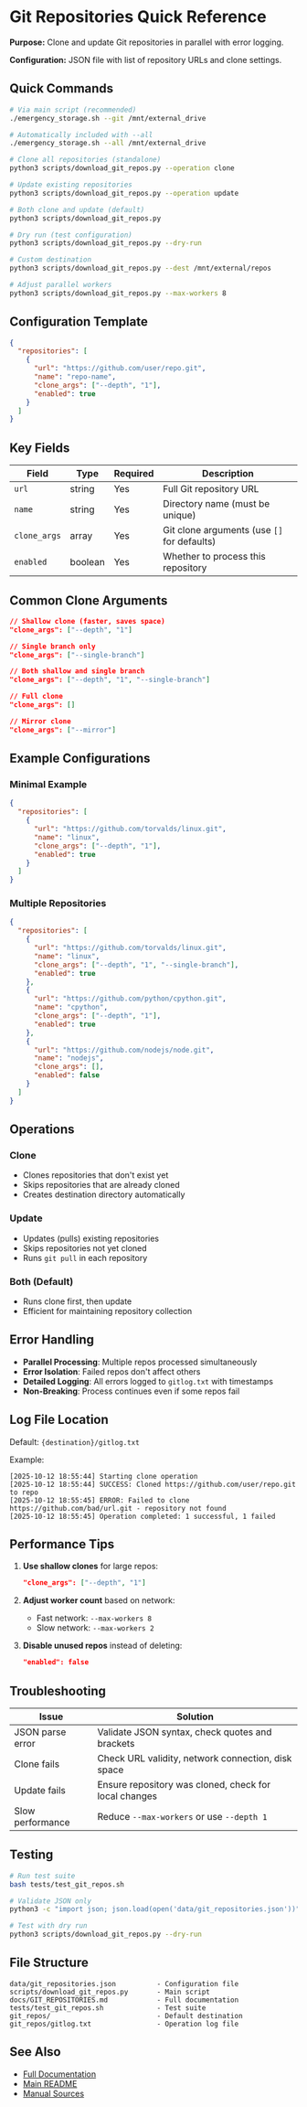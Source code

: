 # Git Repositories Quick Reference

**Purpose:** Clone and update Git repositories in parallel with error logging.

**Configuration:** JSON file with list of repository URLs and clone settings.

## Quick Commands

```bash
# Via main script (recommended)
./emergency_storage.sh --git /mnt/external_drive

# Automatically included with --all
./emergency_storage.sh --all /mnt/external_drive

# Clone all repositories (standalone)
python3 scripts/download_git_repos.py --operation clone

# Update existing repositories
python3 scripts/download_git_repos.py --operation update

# Both clone and update (default)
python3 scripts/download_git_repos.py

# Dry run (test configuration)
python3 scripts/download_git_repos.py --dry-run

# Custom destination
python3 scripts/download_git_repos.py --dest /mnt/external/repos

# Adjust parallel workers
python3 scripts/download_git_repos.py --max-workers 8
```

## Configuration Template

```json
{
  "repositories": [
    {
      "url": "https://github.com/user/repo.git",
      "name": "repo-name",
      "clone_args": ["--depth", "1"],
      "enabled": true
    }
  ]
}
```

## Key Fields

| Field | Type | Required | Description |
|-------|------|----------|-------------|
| `url` | string | Yes | Full Git repository URL |
| `name` | string | Yes | Directory name (must be unique) |
| `clone_args` | array | Yes | Git clone arguments (use `[]` for defaults) |
| `enabled` | boolean | Yes | Whether to process this repository |

## Common Clone Arguments

```json
// Shallow clone (faster, saves space)
"clone_args": ["--depth", "1"]

// Single branch only
"clone_args": ["--single-branch"]

// Both shallow and single branch
"clone_args": ["--depth", "1", "--single-branch"]

// Full clone
"clone_args": []

// Mirror clone
"clone_args": ["--mirror"]
```

## Example Configurations

### Minimal Example

```json
{
  "repositories": [
    {
      "url": "https://github.com/torvalds/linux.git",
      "name": "linux",
      "clone_args": ["--depth", "1"],
      "enabled": true
    }
  ]
}
```

### Multiple Repositories

```json
{
  "repositories": [
    {
      "url": "https://github.com/torvalds/linux.git",
      "name": "linux",
      "clone_args": ["--depth", "1", "--single-branch"],
      "enabled": true
    },
    {
      "url": "https://github.com/python/cpython.git",
      "name": "cpython",
      "clone_args": ["--depth", "1"],
      "enabled": true
    },
    {
      "url": "https://github.com/nodejs/node.git",
      "name": "nodejs",
      "clone_args": [],
      "enabled": false
    }
  ]
}
```

## Operations

### Clone
- Clones repositories that don't exist yet
- Skips repositories that are already cloned
- Creates destination directory automatically

### Update
- Updates (pulls) existing repositories
- Skips repositories not yet cloned
- Runs `git pull` in each repository

### Both (Default)
- Runs clone first, then update
- Efficient for maintaining repository collection

## Error Handling

- **Parallel Processing**: Multiple repos processed simultaneously
- **Error Isolation**: Failed repos don't affect others
- **Detailed Logging**: All errors logged to `gitlog.txt` with timestamps
- **Non-Breaking**: Process continues even if some repos fail

## Log File Location

Default: `{destination}/gitlog.txt`

Example:
```
[2025-10-12 18:55:44] Starting clone operation
[2025-10-12 18:55:44] SUCCESS: Cloned https://github.com/user/repo.git to repo
[2025-10-12 18:55:45] ERROR: Failed to clone https://github.com/bad/url.git - repository not found
[2025-10-12 18:55:45] Operation completed: 1 successful, 1 failed
```

## Performance Tips

1. **Use shallow clones** for large repos:
   ```json
   "clone_args": ["--depth", "1"]
   ```

2. **Adjust worker count** based on network:
   - Fast network: `--max-workers 8`
   - Slow network: `--max-workers 2`

3. **Disable unused repos** instead of deleting:
   ```json
   "enabled": false
   ```

## Troubleshooting

| Issue | Solution |
|-------|----------|
| JSON parse error | Validate JSON syntax, check quotes and brackets |
| Clone fails | Check URL validity, network connection, disk space |
| Update fails | Ensure repository was cloned, check for local changes |
| Slow performance | Reduce `--max-workers` or use `--depth 1` |

## Testing

```bash
# Run test suite
bash tests/test_git_repos.sh

# Validate JSON only
python3 -c "import json; json.load(open('data/git_repositories.json'))"

# Test with dry run
python3 scripts/download_git_repos.py --dry-run
```

## File Structure

```
data/git_repositories.json          - Configuration file
scripts/download_git_repos.py       - Main script
docs/GIT_REPOSITORIES.md            - Full documentation
tests/test_git_repos.sh             - Test suite
git_repos/                          - Default destination
git_repos/gitlog.txt                - Operation log file
```

## See Also

- [Full Documentation](GIT_REPOSITORIES.md)
- [Main README](../README.md)
- [Manual Sources](MANUAL_SOURCES.md)
